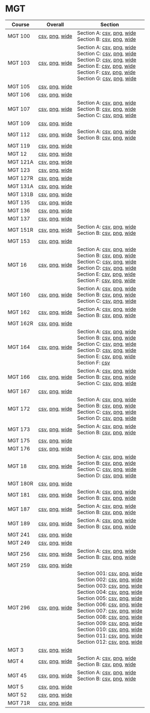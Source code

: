 # MGT

| Course | Overall | Section |
| ------ | ------- | ------- |
| MGT 100 | [csv](https://github.com/UCSD-Historical-Enrollment-Data/2025Winter/blob/main/overall/MGT%20100.csv), [png](https://raw.githubusercontent.com/UCSD-Historical-Enrollment-Data/2025Winter/main/plot_overall/MGT%20100.png), [wide](https://raw.githubusercontent.com/UCSD-Historical-Enrollment-Data/2025Winter/main/plot_overall_wide/MGT%20100.png) | Section A: [csv](https://github.com/UCSD-Historical-Enrollment-Data/2025Winter/blob/main/section/MGT%20100_A.csv), [png](https://raw.githubusercontent.com/UCSD-Historical-Enrollment-Data/2025Winter/main/plot_section/MGT%20100_A.png), [wide](https://raw.githubusercontent.com/UCSD-Historical-Enrollment-Data/2025Winter/main/plot_section_wide/MGT%20100_A.png)<br>Section B: [csv](https://github.com/UCSD-Historical-Enrollment-Data/2025Winter/blob/main/section/MGT%20100_B.csv), [png](https://raw.githubusercontent.com/UCSD-Historical-Enrollment-Data/2025Winter/main/plot_section/MGT%20100_B.png), [wide](https://raw.githubusercontent.com/UCSD-Historical-Enrollment-Data/2025Winter/main/plot_section_wide/MGT%20100_B.png) |
| MGT 103 | [csv](https://github.com/UCSD-Historical-Enrollment-Data/2025Winter/blob/main/overall/MGT%20103.csv), [png](https://raw.githubusercontent.com/UCSD-Historical-Enrollment-Data/2025Winter/main/plot_overall/MGT%20103.png), [wide](https://raw.githubusercontent.com/UCSD-Historical-Enrollment-Data/2025Winter/main/plot_overall_wide/MGT%20103.png) | Section A: [csv](https://github.com/UCSD-Historical-Enrollment-Data/2025Winter/blob/main/section/MGT%20103_A.csv), [png](https://raw.githubusercontent.com/UCSD-Historical-Enrollment-Data/2025Winter/main/plot_section/MGT%20103_A.png), [wide](https://raw.githubusercontent.com/UCSD-Historical-Enrollment-Data/2025Winter/main/plot_section_wide/MGT%20103_A.png)<br>Section C: [csv](https://github.com/UCSD-Historical-Enrollment-Data/2025Winter/blob/main/section/MGT%20103_C.csv), [png](https://raw.githubusercontent.com/UCSD-Historical-Enrollment-Data/2025Winter/main/plot_section/MGT%20103_C.png), [wide](https://raw.githubusercontent.com/UCSD-Historical-Enrollment-Data/2025Winter/main/plot_section_wide/MGT%20103_C.png)<br>Section D: [csv](https://github.com/UCSD-Historical-Enrollment-Data/2025Winter/blob/main/section/MGT%20103_D.csv), [png](https://raw.githubusercontent.com/UCSD-Historical-Enrollment-Data/2025Winter/main/plot_section/MGT%20103_D.png), [wide](https://raw.githubusercontent.com/UCSD-Historical-Enrollment-Data/2025Winter/main/plot_section_wide/MGT%20103_D.png)<br>Section E: [csv](https://github.com/UCSD-Historical-Enrollment-Data/2025Winter/blob/main/section/MGT%20103_E.csv), [png](https://raw.githubusercontent.com/UCSD-Historical-Enrollment-Data/2025Winter/main/plot_section/MGT%20103_E.png), [wide](https://raw.githubusercontent.com/UCSD-Historical-Enrollment-Data/2025Winter/main/plot_section_wide/MGT%20103_E.png)<br>Section F: [csv](https://github.com/UCSD-Historical-Enrollment-Data/2025Winter/blob/main/section/MGT%20103_F.csv), [png](https://raw.githubusercontent.com/UCSD-Historical-Enrollment-Data/2025Winter/main/plot_section/MGT%20103_F.png), [wide](https://raw.githubusercontent.com/UCSD-Historical-Enrollment-Data/2025Winter/main/plot_section_wide/MGT%20103_F.png)<br>Section G: [csv](https://github.com/UCSD-Historical-Enrollment-Data/2025Winter/blob/main/section/MGT%20103_G.csv), [png](https://raw.githubusercontent.com/UCSD-Historical-Enrollment-Data/2025Winter/main/plot_section/MGT%20103_G.png), [wide](https://raw.githubusercontent.com/UCSD-Historical-Enrollment-Data/2025Winter/main/plot_section_wide/MGT%20103_G.png) |
| MGT 105 | [csv](https://github.com/UCSD-Historical-Enrollment-Data/2025Winter/blob/main/overall/MGT%20105.csv), [png](https://raw.githubusercontent.com/UCSD-Historical-Enrollment-Data/2025Winter/main/plot_overall/MGT%20105.png), [wide](https://raw.githubusercontent.com/UCSD-Historical-Enrollment-Data/2025Winter/main/plot_overall_wide/MGT%20105.png) |  |
| MGT 106 | [csv](https://github.com/UCSD-Historical-Enrollment-Data/2025Winter/blob/main/overall/MGT%20106.csv), [png](https://raw.githubusercontent.com/UCSD-Historical-Enrollment-Data/2025Winter/main/plot_overall/MGT%20106.png), [wide](https://raw.githubusercontent.com/UCSD-Historical-Enrollment-Data/2025Winter/main/plot_overall_wide/MGT%20106.png) |  |
| MGT 107 | [csv](https://github.com/UCSD-Historical-Enrollment-Data/2025Winter/blob/main/overall/MGT%20107.csv), [png](https://raw.githubusercontent.com/UCSD-Historical-Enrollment-Data/2025Winter/main/plot_overall/MGT%20107.png), [wide](https://raw.githubusercontent.com/UCSD-Historical-Enrollment-Data/2025Winter/main/plot_overall_wide/MGT%20107.png) | Section A: [csv](https://github.com/UCSD-Historical-Enrollment-Data/2025Winter/blob/main/section/MGT%20107_A.csv), [png](https://raw.githubusercontent.com/UCSD-Historical-Enrollment-Data/2025Winter/main/plot_section/MGT%20107_A.png), [wide](https://raw.githubusercontent.com/UCSD-Historical-Enrollment-Data/2025Winter/main/plot_section_wide/MGT%20107_A.png)<br>Section B: [csv](https://github.com/UCSD-Historical-Enrollment-Data/2025Winter/blob/main/section/MGT%20107_B.csv), [png](https://raw.githubusercontent.com/UCSD-Historical-Enrollment-Data/2025Winter/main/plot_section/MGT%20107_B.png), [wide](https://raw.githubusercontent.com/UCSD-Historical-Enrollment-Data/2025Winter/main/plot_section_wide/MGT%20107_B.png)<br>Section C: [csv](https://github.com/UCSD-Historical-Enrollment-Data/2025Winter/blob/main/section/MGT%20107_C.csv), [png](https://raw.githubusercontent.com/UCSD-Historical-Enrollment-Data/2025Winter/main/plot_section/MGT%20107_C.png), [wide](https://raw.githubusercontent.com/UCSD-Historical-Enrollment-Data/2025Winter/main/plot_section_wide/MGT%20107_C.png) |
| MGT 109 | [csv](https://github.com/UCSD-Historical-Enrollment-Data/2025Winter/blob/main/overall/MGT%20109.csv), [png](https://raw.githubusercontent.com/UCSD-Historical-Enrollment-Data/2025Winter/main/plot_overall/MGT%20109.png), [wide](https://raw.githubusercontent.com/UCSD-Historical-Enrollment-Data/2025Winter/main/plot_overall_wide/MGT%20109.png) |  |
| MGT 112 | [csv](https://github.com/UCSD-Historical-Enrollment-Data/2025Winter/blob/main/overall/MGT%20112.csv), [png](https://raw.githubusercontent.com/UCSD-Historical-Enrollment-Data/2025Winter/main/plot_overall/MGT%20112.png), [wide](https://raw.githubusercontent.com/UCSD-Historical-Enrollment-Data/2025Winter/main/plot_overall_wide/MGT%20112.png) | Section A: [csv](https://github.com/UCSD-Historical-Enrollment-Data/2025Winter/blob/main/section/MGT%20112_A.csv), [png](https://raw.githubusercontent.com/UCSD-Historical-Enrollment-Data/2025Winter/main/plot_section/MGT%20112_A.png), [wide](https://raw.githubusercontent.com/UCSD-Historical-Enrollment-Data/2025Winter/main/plot_section_wide/MGT%20112_A.png)<br>Section B: [csv](https://github.com/UCSD-Historical-Enrollment-Data/2025Winter/blob/main/section/MGT%20112_B.csv), [png](https://raw.githubusercontent.com/UCSD-Historical-Enrollment-Data/2025Winter/main/plot_section/MGT%20112_B.png), [wide](https://raw.githubusercontent.com/UCSD-Historical-Enrollment-Data/2025Winter/main/plot_section_wide/MGT%20112_B.png) |
| MGT 119 | [csv](https://github.com/UCSD-Historical-Enrollment-Data/2025Winter/blob/main/overall/MGT%20119.csv), [png](https://raw.githubusercontent.com/UCSD-Historical-Enrollment-Data/2025Winter/main/plot_overall/MGT%20119.png), [wide](https://raw.githubusercontent.com/UCSD-Historical-Enrollment-Data/2025Winter/main/plot_overall_wide/MGT%20119.png) |  |
| MGT 12 | [csv](https://github.com/UCSD-Historical-Enrollment-Data/2025Winter/blob/main/overall/MGT%2012.csv), [png](https://raw.githubusercontent.com/UCSD-Historical-Enrollment-Data/2025Winter/main/plot_overall/MGT%2012.png), [wide](https://raw.githubusercontent.com/UCSD-Historical-Enrollment-Data/2025Winter/main/plot_overall_wide/MGT%2012.png) |  |
| MGT 121A | [csv](https://github.com/UCSD-Historical-Enrollment-Data/2025Winter/blob/main/overall/MGT%20121A.csv), [png](https://raw.githubusercontent.com/UCSD-Historical-Enrollment-Data/2025Winter/main/plot_overall/MGT%20121A.png), [wide](https://raw.githubusercontent.com/UCSD-Historical-Enrollment-Data/2025Winter/main/plot_overall_wide/MGT%20121A.png) |  |
| MGT 123 | [csv](https://github.com/UCSD-Historical-Enrollment-Data/2025Winter/blob/main/overall/MGT%20123.csv), [png](https://raw.githubusercontent.com/UCSD-Historical-Enrollment-Data/2025Winter/main/plot_overall/MGT%20123.png), [wide](https://raw.githubusercontent.com/UCSD-Historical-Enrollment-Data/2025Winter/main/plot_overall_wide/MGT%20123.png) |  |
| MGT 127R | [csv](https://github.com/UCSD-Historical-Enrollment-Data/2025Winter/blob/main/overall/MGT%20127R.csv), [png](https://raw.githubusercontent.com/UCSD-Historical-Enrollment-Data/2025Winter/main/plot_overall/MGT%20127R.png), [wide](https://raw.githubusercontent.com/UCSD-Historical-Enrollment-Data/2025Winter/main/plot_overall_wide/MGT%20127R.png) |  |
| MGT 131A | [csv](https://github.com/UCSD-Historical-Enrollment-Data/2025Winter/blob/main/overall/MGT%20131A.csv), [png](https://raw.githubusercontent.com/UCSD-Historical-Enrollment-Data/2025Winter/main/plot_overall/MGT%20131A.png), [wide](https://raw.githubusercontent.com/UCSD-Historical-Enrollment-Data/2025Winter/main/plot_overall_wide/MGT%20131A.png) |  |
| MGT 131B | [csv](https://github.com/UCSD-Historical-Enrollment-Data/2025Winter/blob/main/overall/MGT%20131B.csv), [png](https://raw.githubusercontent.com/UCSD-Historical-Enrollment-Data/2025Winter/main/plot_overall/MGT%20131B.png), [wide](https://raw.githubusercontent.com/UCSD-Historical-Enrollment-Data/2025Winter/main/plot_overall_wide/MGT%20131B.png) |  |
| MGT 135 | [csv](https://github.com/UCSD-Historical-Enrollment-Data/2025Winter/blob/main/overall/MGT%20135.csv), [png](https://raw.githubusercontent.com/UCSD-Historical-Enrollment-Data/2025Winter/main/plot_overall/MGT%20135.png), [wide](https://raw.githubusercontent.com/UCSD-Historical-Enrollment-Data/2025Winter/main/plot_overall_wide/MGT%20135.png) |  |
| MGT 136 | [csv](https://github.com/UCSD-Historical-Enrollment-Data/2025Winter/blob/main/overall/MGT%20136.csv), [png](https://raw.githubusercontent.com/UCSD-Historical-Enrollment-Data/2025Winter/main/plot_overall/MGT%20136.png), [wide](https://raw.githubusercontent.com/UCSD-Historical-Enrollment-Data/2025Winter/main/plot_overall_wide/MGT%20136.png) |  |
| MGT 137 | [csv](https://github.com/UCSD-Historical-Enrollment-Data/2025Winter/blob/main/overall/MGT%20137.csv), [png](https://raw.githubusercontent.com/UCSD-Historical-Enrollment-Data/2025Winter/main/plot_overall/MGT%20137.png), [wide](https://raw.githubusercontent.com/UCSD-Historical-Enrollment-Data/2025Winter/main/plot_overall_wide/MGT%20137.png) |  |
| MGT 151R | [csv](https://github.com/UCSD-Historical-Enrollment-Data/2025Winter/blob/main/overall/MGT%20151R.csv), [png](https://raw.githubusercontent.com/UCSD-Historical-Enrollment-Data/2025Winter/main/plot_overall/MGT%20151R.png), [wide](https://raw.githubusercontent.com/UCSD-Historical-Enrollment-Data/2025Winter/main/plot_overall_wide/MGT%20151R.png) | Section A: [csv](https://github.com/UCSD-Historical-Enrollment-Data/2025Winter/blob/main/section/MGT%20151R_A.csv), [png](https://raw.githubusercontent.com/UCSD-Historical-Enrollment-Data/2025Winter/main/plot_section/MGT%20151R_A.png), [wide](https://raw.githubusercontent.com/UCSD-Historical-Enrollment-Data/2025Winter/main/plot_section_wide/MGT%20151R_A.png)<br>Section B: [csv](https://github.com/UCSD-Historical-Enrollment-Data/2025Winter/blob/main/section/MGT%20151R_B.csv), [png](https://raw.githubusercontent.com/UCSD-Historical-Enrollment-Data/2025Winter/main/plot_section/MGT%20151R_B.png), [wide](https://raw.githubusercontent.com/UCSD-Historical-Enrollment-Data/2025Winter/main/plot_section_wide/MGT%20151R_B.png) |
| MGT 153 | [csv](https://github.com/UCSD-Historical-Enrollment-Data/2025Winter/blob/main/overall/MGT%20153.csv), [png](https://raw.githubusercontent.com/UCSD-Historical-Enrollment-Data/2025Winter/main/plot_overall/MGT%20153.png), [wide](https://raw.githubusercontent.com/UCSD-Historical-Enrollment-Data/2025Winter/main/plot_overall_wide/MGT%20153.png) |  |
| MGT 16 | [csv](https://github.com/UCSD-Historical-Enrollment-Data/2025Winter/blob/main/overall/MGT%2016.csv), [png](https://raw.githubusercontent.com/UCSD-Historical-Enrollment-Data/2025Winter/main/plot_overall/MGT%2016.png), [wide](https://raw.githubusercontent.com/UCSD-Historical-Enrollment-Data/2025Winter/main/plot_overall_wide/MGT%2016.png) | Section A: [csv](https://github.com/UCSD-Historical-Enrollment-Data/2025Winter/blob/main/section/MGT%2016_A.csv), [png](https://raw.githubusercontent.com/UCSD-Historical-Enrollment-Data/2025Winter/main/plot_section/MGT%2016_A.png), [wide](https://raw.githubusercontent.com/UCSD-Historical-Enrollment-Data/2025Winter/main/plot_section_wide/MGT%2016_A.png)<br>Section B: [csv](https://github.com/UCSD-Historical-Enrollment-Data/2025Winter/blob/main/section/MGT%2016_B.csv), [png](https://raw.githubusercontent.com/UCSD-Historical-Enrollment-Data/2025Winter/main/plot_section/MGT%2016_B.png), [wide](https://raw.githubusercontent.com/UCSD-Historical-Enrollment-Data/2025Winter/main/plot_section_wide/MGT%2016_B.png)<br>Section C: [csv](https://github.com/UCSD-Historical-Enrollment-Data/2025Winter/blob/main/section/MGT%2016_C.csv), [png](https://raw.githubusercontent.com/UCSD-Historical-Enrollment-Data/2025Winter/main/plot_section/MGT%2016_C.png), [wide](https://raw.githubusercontent.com/UCSD-Historical-Enrollment-Data/2025Winter/main/plot_section_wide/MGT%2016_C.png)<br>Section D: [csv](https://github.com/UCSD-Historical-Enrollment-Data/2025Winter/blob/main/section/MGT%2016_D.csv), [png](https://raw.githubusercontent.com/UCSD-Historical-Enrollment-Data/2025Winter/main/plot_section/MGT%2016_D.png), [wide](https://raw.githubusercontent.com/UCSD-Historical-Enrollment-Data/2025Winter/main/plot_section_wide/MGT%2016_D.png)<br>Section E: [csv](https://github.com/UCSD-Historical-Enrollment-Data/2025Winter/blob/main/section/MGT%2016_E.csv), [png](https://raw.githubusercontent.com/UCSD-Historical-Enrollment-Data/2025Winter/main/plot_section/MGT%2016_E.png), [wide](https://raw.githubusercontent.com/UCSD-Historical-Enrollment-Data/2025Winter/main/plot_section_wide/MGT%2016_E.png)<br>Section F: [csv](https://github.com/UCSD-Historical-Enrollment-Data/2025Winter/blob/main/section/MGT%2016_F.csv), [png](https://raw.githubusercontent.com/UCSD-Historical-Enrollment-Data/2025Winter/main/plot_section/MGT%2016_F.png), [wide](https://raw.githubusercontent.com/UCSD-Historical-Enrollment-Data/2025Winter/main/plot_section_wide/MGT%2016_F.png) |
| MGT 160 | [csv](https://github.com/UCSD-Historical-Enrollment-Data/2025Winter/blob/main/overall/MGT%20160.csv), [png](https://raw.githubusercontent.com/UCSD-Historical-Enrollment-Data/2025Winter/main/plot_overall/MGT%20160.png), [wide](https://raw.githubusercontent.com/UCSD-Historical-Enrollment-Data/2025Winter/main/plot_overall_wide/MGT%20160.png) | Section A: [csv](https://github.com/UCSD-Historical-Enrollment-Data/2025Winter/blob/main/section/MGT%20160_A.csv), [png](https://raw.githubusercontent.com/UCSD-Historical-Enrollment-Data/2025Winter/main/plot_section/MGT%20160_A.png), [wide](https://raw.githubusercontent.com/UCSD-Historical-Enrollment-Data/2025Winter/main/plot_section_wide/MGT%20160_A.png)<br>Section B: [csv](https://github.com/UCSD-Historical-Enrollment-Data/2025Winter/blob/main/section/MGT%20160_B.csv), [png](https://raw.githubusercontent.com/UCSD-Historical-Enrollment-Data/2025Winter/main/plot_section/MGT%20160_B.png), [wide](https://raw.githubusercontent.com/UCSD-Historical-Enrollment-Data/2025Winter/main/plot_section_wide/MGT%20160_B.png)<br>Section C: [csv](https://github.com/UCSD-Historical-Enrollment-Data/2025Winter/blob/main/section/MGT%20160_C.csv), [png](https://raw.githubusercontent.com/UCSD-Historical-Enrollment-Data/2025Winter/main/plot_section/MGT%20160_C.png), [wide](https://raw.githubusercontent.com/UCSD-Historical-Enrollment-Data/2025Winter/main/plot_section_wide/MGT%20160_C.png) |
| MGT 162 | [csv](https://github.com/UCSD-Historical-Enrollment-Data/2025Winter/blob/main/overall/MGT%20162.csv), [png](https://raw.githubusercontent.com/UCSD-Historical-Enrollment-Data/2025Winter/main/plot_overall/MGT%20162.png), [wide](https://raw.githubusercontent.com/UCSD-Historical-Enrollment-Data/2025Winter/main/plot_overall_wide/MGT%20162.png) | Section A: [csv](https://github.com/UCSD-Historical-Enrollment-Data/2025Winter/blob/main/section/MGT%20162_A.csv), [png](https://raw.githubusercontent.com/UCSD-Historical-Enrollment-Data/2025Winter/main/plot_section/MGT%20162_A.png), [wide](https://raw.githubusercontent.com/UCSD-Historical-Enrollment-Data/2025Winter/main/plot_section_wide/MGT%20162_A.png)<br>Section B: [csv](https://github.com/UCSD-Historical-Enrollment-Data/2025Winter/blob/main/section/MGT%20162_B.csv), [png](https://raw.githubusercontent.com/UCSD-Historical-Enrollment-Data/2025Winter/main/plot_section/MGT%20162_B.png), [wide](https://raw.githubusercontent.com/UCSD-Historical-Enrollment-Data/2025Winter/main/plot_section_wide/MGT%20162_B.png) |
| MGT 162R | [csv](https://github.com/UCSD-Historical-Enrollment-Data/2025Winter/blob/main/overall/MGT%20162R.csv), [png](https://raw.githubusercontent.com/UCSD-Historical-Enrollment-Data/2025Winter/main/plot_overall/MGT%20162R.png), [wide](https://raw.githubusercontent.com/UCSD-Historical-Enrollment-Data/2025Winter/main/plot_overall_wide/MGT%20162R.png) |  |
| MGT 164 | [csv](https://github.com/UCSD-Historical-Enrollment-Data/2025Winter/blob/main/overall/MGT%20164.csv), [png](https://raw.githubusercontent.com/UCSD-Historical-Enrollment-Data/2025Winter/main/plot_overall/MGT%20164.png), [wide](https://raw.githubusercontent.com/UCSD-Historical-Enrollment-Data/2025Winter/main/plot_overall_wide/MGT%20164.png) | Section A: [csv](https://github.com/UCSD-Historical-Enrollment-Data/2025Winter/blob/main/section/MGT%20164_A.csv), [png](https://raw.githubusercontent.com/UCSD-Historical-Enrollment-Data/2025Winter/main/plot_section/MGT%20164_A.png), [wide](https://raw.githubusercontent.com/UCSD-Historical-Enrollment-Data/2025Winter/main/plot_section_wide/MGT%20164_A.png)<br>Section B: [csv](https://github.com/UCSD-Historical-Enrollment-Data/2025Winter/blob/main/section/MGT%20164_B.csv), [png](https://raw.githubusercontent.com/UCSD-Historical-Enrollment-Data/2025Winter/main/plot_section/MGT%20164_B.png), [wide](https://raw.githubusercontent.com/UCSD-Historical-Enrollment-Data/2025Winter/main/plot_section_wide/MGT%20164_B.png)<br>Section C: [csv](https://github.com/UCSD-Historical-Enrollment-Data/2025Winter/blob/main/section/MGT%20164_C.csv), [png](https://raw.githubusercontent.com/UCSD-Historical-Enrollment-Data/2025Winter/main/plot_section/MGT%20164_C.png), [wide](https://raw.githubusercontent.com/UCSD-Historical-Enrollment-Data/2025Winter/main/plot_section_wide/MGT%20164_C.png)<br>Section D: [csv](https://github.com/UCSD-Historical-Enrollment-Data/2025Winter/blob/main/section/MGT%20164_D.csv), [png](https://raw.githubusercontent.com/UCSD-Historical-Enrollment-Data/2025Winter/main/plot_section/MGT%20164_D.png), [wide](https://raw.githubusercontent.com/UCSD-Historical-Enrollment-Data/2025Winter/main/plot_section_wide/MGT%20164_D.png)<br>Section E: [csv](https://github.com/UCSD-Historical-Enrollment-Data/2025Winter/blob/main/section/MGT%20164_E.csv), [png](https://raw.githubusercontent.com/UCSD-Historical-Enrollment-Data/2025Winter/main/plot_section/MGT%20164_E.png), [wide](https://raw.githubusercontent.com/UCSD-Historical-Enrollment-Data/2025Winter/main/plot_section_wide/MGT%20164_E.png)<br>Section F: [csv](https://github.com/UCSD-Historical-Enrollment-Data/2025Winter/blob/main/section/MGT%20164_F.csv) |
| MGT 166 | [csv](https://github.com/UCSD-Historical-Enrollment-Data/2025Winter/blob/main/overall/MGT%20166.csv), [png](https://raw.githubusercontent.com/UCSD-Historical-Enrollment-Data/2025Winter/main/plot_overall/MGT%20166.png), [wide](https://raw.githubusercontent.com/UCSD-Historical-Enrollment-Data/2025Winter/main/plot_overall_wide/MGT%20166.png) | Section A: [csv](https://github.com/UCSD-Historical-Enrollment-Data/2025Winter/blob/main/section/MGT%20166_A.csv), [png](https://raw.githubusercontent.com/UCSD-Historical-Enrollment-Data/2025Winter/main/plot_section/MGT%20166_A.png), [wide](https://raw.githubusercontent.com/UCSD-Historical-Enrollment-Data/2025Winter/main/plot_section_wide/MGT%20166_A.png)<br>Section B: [csv](https://github.com/UCSD-Historical-Enrollment-Data/2025Winter/blob/main/section/MGT%20166_B.csv), [png](https://raw.githubusercontent.com/UCSD-Historical-Enrollment-Data/2025Winter/main/plot_section/MGT%20166_B.png), [wide](https://raw.githubusercontent.com/UCSD-Historical-Enrollment-Data/2025Winter/main/plot_section_wide/MGT%20166_B.png)<br>Section C: [csv](https://github.com/UCSD-Historical-Enrollment-Data/2025Winter/blob/main/section/MGT%20166_C.csv), [png](https://raw.githubusercontent.com/UCSD-Historical-Enrollment-Data/2025Winter/main/plot_section/MGT%20166_C.png), [wide](https://raw.githubusercontent.com/UCSD-Historical-Enrollment-Data/2025Winter/main/plot_section_wide/MGT%20166_C.png) |
| MGT 167 | [csv](https://github.com/UCSD-Historical-Enrollment-Data/2025Winter/blob/main/overall/MGT%20167.csv), [png](https://raw.githubusercontent.com/UCSD-Historical-Enrollment-Data/2025Winter/main/plot_overall/MGT%20167.png), [wide](https://raw.githubusercontent.com/UCSD-Historical-Enrollment-Data/2025Winter/main/plot_overall_wide/MGT%20167.png) |  |
| MGT 172 | [csv](https://github.com/UCSD-Historical-Enrollment-Data/2025Winter/blob/main/overall/MGT%20172.csv), [png](https://raw.githubusercontent.com/UCSD-Historical-Enrollment-Data/2025Winter/main/plot_overall/MGT%20172.png), [wide](https://raw.githubusercontent.com/UCSD-Historical-Enrollment-Data/2025Winter/main/plot_overall_wide/MGT%20172.png) | Section A: [csv](https://github.com/UCSD-Historical-Enrollment-Data/2025Winter/blob/main/section/MGT%20172_A.csv), [png](https://raw.githubusercontent.com/UCSD-Historical-Enrollment-Data/2025Winter/main/plot_section/MGT%20172_A.png), [wide](https://raw.githubusercontent.com/UCSD-Historical-Enrollment-Data/2025Winter/main/plot_section_wide/MGT%20172_A.png)<br>Section B: [csv](https://github.com/UCSD-Historical-Enrollment-Data/2025Winter/blob/main/section/MGT%20172_B.csv), [png](https://raw.githubusercontent.com/UCSD-Historical-Enrollment-Data/2025Winter/main/plot_section/MGT%20172_B.png), [wide](https://raw.githubusercontent.com/UCSD-Historical-Enrollment-Data/2025Winter/main/plot_section_wide/MGT%20172_B.png)<br>Section C: [csv](https://github.com/UCSD-Historical-Enrollment-Data/2025Winter/blob/main/section/MGT%20172_C.csv), [png](https://raw.githubusercontent.com/UCSD-Historical-Enrollment-Data/2025Winter/main/plot_section/MGT%20172_C.png), [wide](https://raw.githubusercontent.com/UCSD-Historical-Enrollment-Data/2025Winter/main/plot_section_wide/MGT%20172_C.png)<br>Section D: [csv](https://github.com/UCSD-Historical-Enrollment-Data/2025Winter/blob/main/section/MGT%20172_D.csv), [png](https://raw.githubusercontent.com/UCSD-Historical-Enrollment-Data/2025Winter/main/plot_section/MGT%20172_D.png), [wide](https://raw.githubusercontent.com/UCSD-Historical-Enrollment-Data/2025Winter/main/plot_section_wide/MGT%20172_D.png) |
| MGT 173 | [csv](https://github.com/UCSD-Historical-Enrollment-Data/2025Winter/blob/main/overall/MGT%20173.csv), [png](https://raw.githubusercontent.com/UCSD-Historical-Enrollment-Data/2025Winter/main/plot_overall/MGT%20173.png), [wide](https://raw.githubusercontent.com/UCSD-Historical-Enrollment-Data/2025Winter/main/plot_overall_wide/MGT%20173.png) | Section A: [csv](https://github.com/UCSD-Historical-Enrollment-Data/2025Winter/blob/main/section/MGT%20173_A.csv), [png](https://raw.githubusercontent.com/UCSD-Historical-Enrollment-Data/2025Winter/main/plot_section/MGT%20173_A.png), [wide](https://raw.githubusercontent.com/UCSD-Historical-Enrollment-Data/2025Winter/main/plot_section_wide/MGT%20173_A.png)<br>Section B: [csv](https://github.com/UCSD-Historical-Enrollment-Data/2025Winter/blob/main/section/MGT%20173_B.csv), [png](https://raw.githubusercontent.com/UCSD-Historical-Enrollment-Data/2025Winter/main/plot_section/MGT%20173_B.png), [wide](https://raw.githubusercontent.com/UCSD-Historical-Enrollment-Data/2025Winter/main/plot_section_wide/MGT%20173_B.png) |
| MGT 175 | [csv](https://github.com/UCSD-Historical-Enrollment-Data/2025Winter/blob/main/overall/MGT%20175.csv), [png](https://raw.githubusercontent.com/UCSD-Historical-Enrollment-Data/2025Winter/main/plot_overall/MGT%20175.png), [wide](https://raw.githubusercontent.com/UCSD-Historical-Enrollment-Data/2025Winter/main/plot_overall_wide/MGT%20175.png) |  |
| MGT 176 | [csv](https://github.com/UCSD-Historical-Enrollment-Data/2025Winter/blob/main/overall/MGT%20176.csv), [png](https://raw.githubusercontent.com/UCSD-Historical-Enrollment-Data/2025Winter/main/plot_overall/MGT%20176.png), [wide](https://raw.githubusercontent.com/UCSD-Historical-Enrollment-Data/2025Winter/main/plot_overall_wide/MGT%20176.png) |  |
| MGT 18 | [csv](https://github.com/UCSD-Historical-Enrollment-Data/2025Winter/blob/main/overall/MGT%2018.csv), [png](https://raw.githubusercontent.com/UCSD-Historical-Enrollment-Data/2025Winter/main/plot_overall/MGT%2018.png), [wide](https://raw.githubusercontent.com/UCSD-Historical-Enrollment-Data/2025Winter/main/plot_overall_wide/MGT%2018.png) | Section A: [csv](https://github.com/UCSD-Historical-Enrollment-Data/2025Winter/blob/main/section/MGT%2018_A.csv), [png](https://raw.githubusercontent.com/UCSD-Historical-Enrollment-Data/2025Winter/main/plot_section/MGT%2018_A.png), [wide](https://raw.githubusercontent.com/UCSD-Historical-Enrollment-Data/2025Winter/main/plot_section_wide/MGT%2018_A.png)<br>Section B: [csv](https://github.com/UCSD-Historical-Enrollment-Data/2025Winter/blob/main/section/MGT%2018_B.csv), [png](https://raw.githubusercontent.com/UCSD-Historical-Enrollment-Data/2025Winter/main/plot_section/MGT%2018_B.png), [wide](https://raw.githubusercontent.com/UCSD-Historical-Enrollment-Data/2025Winter/main/plot_section_wide/MGT%2018_B.png)<br>Section C: [csv](https://github.com/UCSD-Historical-Enrollment-Data/2025Winter/blob/main/section/MGT%2018_C.csv), [png](https://raw.githubusercontent.com/UCSD-Historical-Enrollment-Data/2025Winter/main/plot_section/MGT%2018_C.png), [wide](https://raw.githubusercontent.com/UCSD-Historical-Enrollment-Data/2025Winter/main/plot_section_wide/MGT%2018_C.png)<br>Section D: [csv](https://github.com/UCSD-Historical-Enrollment-Data/2025Winter/blob/main/section/MGT%2018_D.csv), [png](https://raw.githubusercontent.com/UCSD-Historical-Enrollment-Data/2025Winter/main/plot_section/MGT%2018_D.png), [wide](https://raw.githubusercontent.com/UCSD-Historical-Enrollment-Data/2025Winter/main/plot_section_wide/MGT%2018_D.png) |
| MGT 180R | [csv](https://github.com/UCSD-Historical-Enrollment-Data/2025Winter/blob/main/overall/MGT%20180R.csv), [png](https://raw.githubusercontent.com/UCSD-Historical-Enrollment-Data/2025Winter/main/plot_overall/MGT%20180R.png), [wide](https://raw.githubusercontent.com/UCSD-Historical-Enrollment-Data/2025Winter/main/plot_overall_wide/MGT%20180R.png) |  |
| MGT 181 | [csv](https://github.com/UCSD-Historical-Enrollment-Data/2025Winter/blob/main/overall/MGT%20181.csv), [png](https://raw.githubusercontent.com/UCSD-Historical-Enrollment-Data/2025Winter/main/plot_overall/MGT%20181.png), [wide](https://raw.githubusercontent.com/UCSD-Historical-Enrollment-Data/2025Winter/main/plot_overall_wide/MGT%20181.png) | Section A: [csv](https://github.com/UCSD-Historical-Enrollment-Data/2025Winter/blob/main/section/MGT%20181_A.csv), [png](https://raw.githubusercontent.com/UCSD-Historical-Enrollment-Data/2025Winter/main/plot_section/MGT%20181_A.png), [wide](https://raw.githubusercontent.com/UCSD-Historical-Enrollment-Data/2025Winter/main/plot_section_wide/MGT%20181_A.png)<br>Section B: [csv](https://github.com/UCSD-Historical-Enrollment-Data/2025Winter/blob/main/section/MGT%20181_B.csv), [png](https://raw.githubusercontent.com/UCSD-Historical-Enrollment-Data/2025Winter/main/plot_section/MGT%20181_B.png), [wide](https://raw.githubusercontent.com/UCSD-Historical-Enrollment-Data/2025Winter/main/plot_section_wide/MGT%20181_B.png) |
| MGT 187 | [csv](https://github.com/UCSD-Historical-Enrollment-Data/2025Winter/blob/main/overall/MGT%20187.csv), [png](https://raw.githubusercontent.com/UCSD-Historical-Enrollment-Data/2025Winter/main/plot_overall/MGT%20187.png), [wide](https://raw.githubusercontent.com/UCSD-Historical-Enrollment-Data/2025Winter/main/plot_overall_wide/MGT%20187.png) | Section A: [csv](https://github.com/UCSD-Historical-Enrollment-Data/2025Winter/blob/main/section/MGT%20187_A.csv), [png](https://raw.githubusercontent.com/UCSD-Historical-Enrollment-Data/2025Winter/main/plot_section/MGT%20187_A.png), [wide](https://raw.githubusercontent.com/UCSD-Historical-Enrollment-Data/2025Winter/main/plot_section_wide/MGT%20187_A.png)<br>Section B: [csv](https://github.com/UCSD-Historical-Enrollment-Data/2025Winter/blob/main/section/MGT%20187_B.csv), [png](https://raw.githubusercontent.com/UCSD-Historical-Enrollment-Data/2025Winter/main/plot_section/MGT%20187_B.png), [wide](https://raw.githubusercontent.com/UCSD-Historical-Enrollment-Data/2025Winter/main/plot_section_wide/MGT%20187_B.png) |
| MGT 189 | [csv](https://github.com/UCSD-Historical-Enrollment-Data/2025Winter/blob/main/overall/MGT%20189.csv), [png](https://raw.githubusercontent.com/UCSD-Historical-Enrollment-Data/2025Winter/main/plot_overall/MGT%20189.png), [wide](https://raw.githubusercontent.com/UCSD-Historical-Enrollment-Data/2025Winter/main/plot_overall_wide/MGT%20189.png) | Section A: [csv](https://github.com/UCSD-Historical-Enrollment-Data/2025Winter/blob/main/section/MGT%20189_A.csv), [png](https://raw.githubusercontent.com/UCSD-Historical-Enrollment-Data/2025Winter/main/plot_section/MGT%20189_A.png), [wide](https://raw.githubusercontent.com/UCSD-Historical-Enrollment-Data/2025Winter/main/plot_section_wide/MGT%20189_A.png)<br>Section B: [csv](https://github.com/UCSD-Historical-Enrollment-Data/2025Winter/blob/main/section/MGT%20189_B.csv), [png](https://raw.githubusercontent.com/UCSD-Historical-Enrollment-Data/2025Winter/main/plot_section/MGT%20189_B.png), [wide](https://raw.githubusercontent.com/UCSD-Historical-Enrollment-Data/2025Winter/main/plot_section_wide/MGT%20189_B.png) |
| MGT 241 | [csv](https://github.com/UCSD-Historical-Enrollment-Data/2025Winter/blob/main/overall/MGT%20241.csv), [png](https://raw.githubusercontent.com/UCSD-Historical-Enrollment-Data/2025Winter/main/plot_overall/MGT%20241.png), [wide](https://raw.githubusercontent.com/UCSD-Historical-Enrollment-Data/2025Winter/main/plot_overall_wide/MGT%20241.png) |  |
| MGT 249 | [csv](https://github.com/UCSD-Historical-Enrollment-Data/2025Winter/blob/main/overall/MGT%20249.csv), [png](https://raw.githubusercontent.com/UCSD-Historical-Enrollment-Data/2025Winter/main/plot_overall/MGT%20249.png), [wide](https://raw.githubusercontent.com/UCSD-Historical-Enrollment-Data/2025Winter/main/plot_overall_wide/MGT%20249.png) |  |
| MGT 256 | [csv](https://github.com/UCSD-Historical-Enrollment-Data/2025Winter/blob/main/overall/MGT%20256.csv), [png](https://raw.githubusercontent.com/UCSD-Historical-Enrollment-Data/2025Winter/main/plot_overall/MGT%20256.png), [wide](https://raw.githubusercontent.com/UCSD-Historical-Enrollment-Data/2025Winter/main/plot_overall_wide/MGT%20256.png) | Section A: [csv](https://github.com/UCSD-Historical-Enrollment-Data/2025Winter/blob/main/section/MGT%20256_A.csv), [png](https://raw.githubusercontent.com/UCSD-Historical-Enrollment-Data/2025Winter/main/plot_section/MGT%20256_A.png), [wide](https://raw.githubusercontent.com/UCSD-Historical-Enrollment-Data/2025Winter/main/plot_section_wide/MGT%20256_A.png)<br>Section B: [csv](https://github.com/UCSD-Historical-Enrollment-Data/2025Winter/blob/main/section/MGT%20256_B.csv), [png](https://raw.githubusercontent.com/UCSD-Historical-Enrollment-Data/2025Winter/main/plot_section/MGT%20256_B.png), [wide](https://raw.githubusercontent.com/UCSD-Historical-Enrollment-Data/2025Winter/main/plot_section_wide/MGT%20256_B.png) |
| MGT 259 | [csv](https://github.com/UCSD-Historical-Enrollment-Data/2025Winter/blob/main/overall/MGT%20259.csv), [png](https://raw.githubusercontent.com/UCSD-Historical-Enrollment-Data/2025Winter/main/plot_overall/MGT%20259.png), [wide](https://raw.githubusercontent.com/UCSD-Historical-Enrollment-Data/2025Winter/main/plot_overall_wide/MGT%20259.png) |  |
| MGT 296 | [csv](https://github.com/UCSD-Historical-Enrollment-Data/2025Winter/blob/main/overall/MGT%20296.csv), [png](https://raw.githubusercontent.com/UCSD-Historical-Enrollment-Data/2025Winter/main/plot_overall/MGT%20296.png), [wide](https://raw.githubusercontent.com/UCSD-Historical-Enrollment-Data/2025Winter/main/plot_overall_wide/MGT%20296.png) | Section 001: [csv](https://github.com/UCSD-Historical-Enrollment-Data/2025Winter/blob/main/section/MGT%20296_001.csv), [png](https://raw.githubusercontent.com/UCSD-Historical-Enrollment-Data/2025Winter/main/plot_section/MGT%20296_001.png), [wide](https://raw.githubusercontent.com/UCSD-Historical-Enrollment-Data/2025Winter/main/plot_section_wide/MGT%20296_001.png)<br>Section 002: [csv](https://github.com/UCSD-Historical-Enrollment-Data/2025Winter/blob/main/section/MGT%20296_002.csv), [png](https://raw.githubusercontent.com/UCSD-Historical-Enrollment-Data/2025Winter/main/plot_section/MGT%20296_002.png), [wide](https://raw.githubusercontent.com/UCSD-Historical-Enrollment-Data/2025Winter/main/plot_section_wide/MGT%20296_002.png)<br>Section 003: [csv](https://github.com/UCSD-Historical-Enrollment-Data/2025Winter/blob/main/section/MGT%20296_003.csv), [png](https://raw.githubusercontent.com/UCSD-Historical-Enrollment-Data/2025Winter/main/plot_section/MGT%20296_003.png), [wide](https://raw.githubusercontent.com/UCSD-Historical-Enrollment-Data/2025Winter/main/plot_section_wide/MGT%20296_003.png)<br>Section 004: [csv](https://github.com/UCSD-Historical-Enrollment-Data/2025Winter/blob/main/section/MGT%20296_004.csv), [png](https://raw.githubusercontent.com/UCSD-Historical-Enrollment-Data/2025Winter/main/plot_section/MGT%20296_004.png), [wide](https://raw.githubusercontent.com/UCSD-Historical-Enrollment-Data/2025Winter/main/plot_section_wide/MGT%20296_004.png)<br>Section 005: [csv](https://github.com/UCSD-Historical-Enrollment-Data/2025Winter/blob/main/section/MGT%20296_005.csv), [png](https://raw.githubusercontent.com/UCSD-Historical-Enrollment-Data/2025Winter/main/plot_section/MGT%20296_005.png), [wide](https://raw.githubusercontent.com/UCSD-Historical-Enrollment-Data/2025Winter/main/plot_section_wide/MGT%20296_005.png)<br>Section 006: [csv](https://github.com/UCSD-Historical-Enrollment-Data/2025Winter/blob/main/section/MGT%20296_006.csv), [png](https://raw.githubusercontent.com/UCSD-Historical-Enrollment-Data/2025Winter/main/plot_section/MGT%20296_006.png), [wide](https://raw.githubusercontent.com/UCSD-Historical-Enrollment-Data/2025Winter/main/plot_section_wide/MGT%20296_006.png)<br>Section 007: [csv](https://github.com/UCSD-Historical-Enrollment-Data/2025Winter/blob/main/section/MGT%20296_007.csv), [png](https://raw.githubusercontent.com/UCSD-Historical-Enrollment-Data/2025Winter/main/plot_section/MGT%20296_007.png), [wide](https://raw.githubusercontent.com/UCSD-Historical-Enrollment-Data/2025Winter/main/plot_section_wide/MGT%20296_007.png)<br>Section 008: [csv](https://github.com/UCSD-Historical-Enrollment-Data/2025Winter/blob/main/section/MGT%20296_008.csv), [png](https://raw.githubusercontent.com/UCSD-Historical-Enrollment-Data/2025Winter/main/plot_section/MGT%20296_008.png), [wide](https://raw.githubusercontent.com/UCSD-Historical-Enrollment-Data/2025Winter/main/plot_section_wide/MGT%20296_008.png)<br>Section 009: [csv](https://github.com/UCSD-Historical-Enrollment-Data/2025Winter/blob/main/section/MGT%20296_009.csv), [png](https://raw.githubusercontent.com/UCSD-Historical-Enrollment-Data/2025Winter/main/plot_section/MGT%20296_009.png), [wide](https://raw.githubusercontent.com/UCSD-Historical-Enrollment-Data/2025Winter/main/plot_section_wide/MGT%20296_009.png)<br>Section 010: [csv](https://github.com/UCSD-Historical-Enrollment-Data/2025Winter/blob/main/section/MGT%20296_010.csv), [png](https://raw.githubusercontent.com/UCSD-Historical-Enrollment-Data/2025Winter/main/plot_section/MGT%20296_010.png), [wide](https://raw.githubusercontent.com/UCSD-Historical-Enrollment-Data/2025Winter/main/plot_section_wide/MGT%20296_010.png)<br>Section 011: [csv](https://github.com/UCSD-Historical-Enrollment-Data/2025Winter/blob/main/section/MGT%20296_011.csv), [png](https://raw.githubusercontent.com/UCSD-Historical-Enrollment-Data/2025Winter/main/plot_section/MGT%20296_011.png), [wide](https://raw.githubusercontent.com/UCSD-Historical-Enrollment-Data/2025Winter/main/plot_section_wide/MGT%20296_011.png)<br>Section 012: [csv](https://github.com/UCSD-Historical-Enrollment-Data/2025Winter/blob/main/section/MGT%20296_012.csv), [png](https://raw.githubusercontent.com/UCSD-Historical-Enrollment-Data/2025Winter/main/plot_section/MGT%20296_012.png), [wide](https://raw.githubusercontent.com/UCSD-Historical-Enrollment-Data/2025Winter/main/plot_section_wide/MGT%20296_012.png) |
| MGT 3 | [csv](https://github.com/UCSD-Historical-Enrollment-Data/2025Winter/blob/main/overall/MGT%203.csv), [png](https://raw.githubusercontent.com/UCSD-Historical-Enrollment-Data/2025Winter/main/plot_overall/MGT%203.png), [wide](https://raw.githubusercontent.com/UCSD-Historical-Enrollment-Data/2025Winter/main/plot_overall_wide/MGT%203.png) |  |
| MGT 4 | [csv](https://github.com/UCSD-Historical-Enrollment-Data/2025Winter/blob/main/overall/MGT%204.csv), [png](https://raw.githubusercontent.com/UCSD-Historical-Enrollment-Data/2025Winter/main/plot_overall/MGT%204.png), [wide](https://raw.githubusercontent.com/UCSD-Historical-Enrollment-Data/2025Winter/main/plot_overall_wide/MGT%204.png) | Section A: [csv](https://github.com/UCSD-Historical-Enrollment-Data/2025Winter/blob/main/section/MGT%204_A.csv), [png](https://raw.githubusercontent.com/UCSD-Historical-Enrollment-Data/2025Winter/main/plot_section/MGT%204_A.png), [wide](https://raw.githubusercontent.com/UCSD-Historical-Enrollment-Data/2025Winter/main/plot_section_wide/MGT%204_A.png)<br>Section B: [csv](https://github.com/UCSD-Historical-Enrollment-Data/2025Winter/blob/main/section/MGT%204_B.csv), [png](https://raw.githubusercontent.com/UCSD-Historical-Enrollment-Data/2025Winter/main/plot_section/MGT%204_B.png), [wide](https://raw.githubusercontent.com/UCSD-Historical-Enrollment-Data/2025Winter/main/plot_section_wide/MGT%204_B.png) |
| MGT 45 | [csv](https://github.com/UCSD-Historical-Enrollment-Data/2025Winter/blob/main/overall/MGT%2045.csv), [png](https://raw.githubusercontent.com/UCSD-Historical-Enrollment-Data/2025Winter/main/plot_overall/MGT%2045.png), [wide](https://raw.githubusercontent.com/UCSD-Historical-Enrollment-Data/2025Winter/main/plot_overall_wide/MGT%2045.png) | Section A: [csv](https://github.com/UCSD-Historical-Enrollment-Data/2025Winter/blob/main/section/MGT%2045_A.csv), [png](https://raw.githubusercontent.com/UCSD-Historical-Enrollment-Data/2025Winter/main/plot_section/MGT%2045_A.png), [wide](https://raw.githubusercontent.com/UCSD-Historical-Enrollment-Data/2025Winter/main/plot_section_wide/MGT%2045_A.png)<br>Section B: [csv](https://github.com/UCSD-Historical-Enrollment-Data/2025Winter/blob/main/section/MGT%2045_B.csv), [png](https://raw.githubusercontent.com/UCSD-Historical-Enrollment-Data/2025Winter/main/plot_section/MGT%2045_B.png), [wide](https://raw.githubusercontent.com/UCSD-Historical-Enrollment-Data/2025Winter/main/plot_section_wide/MGT%2045_B.png) |
| MGT 5 | [csv](https://github.com/UCSD-Historical-Enrollment-Data/2025Winter/blob/main/overall/MGT%205.csv), [png](https://raw.githubusercontent.com/UCSD-Historical-Enrollment-Data/2025Winter/main/plot_overall/MGT%205.png), [wide](https://raw.githubusercontent.com/UCSD-Historical-Enrollment-Data/2025Winter/main/plot_overall_wide/MGT%205.png) |  |
| MGT 52 | [csv](https://github.com/UCSD-Historical-Enrollment-Data/2025Winter/blob/main/overall/MGT%2052.csv), [png](https://raw.githubusercontent.com/UCSD-Historical-Enrollment-Data/2025Winter/main/plot_overall/MGT%2052.png), [wide](https://raw.githubusercontent.com/UCSD-Historical-Enrollment-Data/2025Winter/main/plot_overall_wide/MGT%2052.png) |  |
| MGT 71R | [csv](https://github.com/UCSD-Historical-Enrollment-Data/2025Winter/blob/main/overall/MGT%2071R.csv), [png](https://raw.githubusercontent.com/UCSD-Historical-Enrollment-Data/2025Winter/main/plot_overall/MGT%2071R.png), [wide](https://raw.githubusercontent.com/UCSD-Historical-Enrollment-Data/2025Winter/main/plot_overall_wide/MGT%2071R.png) |  |
